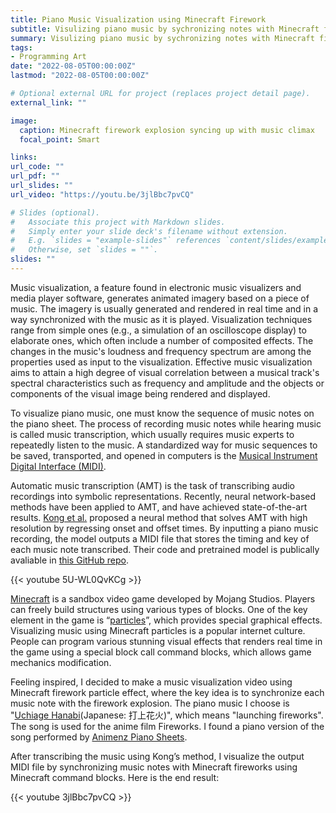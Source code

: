 ```yaml
---
title: Piano Music Visualization using Minecraft Firework
subtitle: Visulizing piano music by sychronizing notes with Minecraft firework
summary: Visulizing piano music by sychronizing notes with Minecraft firework
tags:
- Programming Art
date: "2022-08-05T00:00:00Z"
lastmod: "2022-08-05T00:00:00Z"

# Optional external URL for project (replaces project detail page).
external_link: ""

image:
  caption: Minecraft firework explosion syncing up with music climax
  focal_point: Smart

links:
url_code: ""
url_pdf: ""
url_slides: ""
url_video: "https://youtu.be/3jlBbc7pvCQ"

# Slides (optional).
#   Associate this project with Markdown slides.
#   Simply enter your slide deck's filename without extension.
#   E.g. `slides = "example-slides"` references `content/slides/example-slides.md`.
#   Otherwise, set `slides = ""`.
slides: ""
---
```


Music visualization, a feature found in electronic music visualizers and media player software, generates animated imagery based on a piece of music. The imagery is usually generated and rendered in real time and in a way synchronized with the music as it is played. Visualization techniques range from simple ones (e.g., a simulation of an oscilloscope display) to elaborate ones, which often include a number of composited effects. The changes in the music's loudness and frequency spectrum are among the properties used as input to the visualization. Effective music visualization aims to attain a high degree of visual correlation between a musical track's spectral characteristics such as frequency and amplitude and the objects or components of the visual image being rendered and displayed.

To visualize piano music, one must know the sequence of music notes on the piano sheet. The process of recording music notes while hearing music is called music transcription, which usually requires music experts to repeatedly listen to the music. A standardized way for music sequences to be saved, transported, and opened in computers is the [Musical Instrument Digital Interface (MIDI)](https://en.wikipedia.org/wiki/MIDI).

Automatic music transcription (AMT) is the task of transcribing audio recordings into symbolic representations. Recently, neural network-based methods have been applied to AMT, and have achieved state-of-the-art results. [Kong et al.](https://arxiv.org/pdf/2010.01815.pdf) proposed a neural method that solves AMT with high resolution by regressing onset and offset times. By inputting a piano music recording, the model outputs a MIDI file that stores the timing and key of each music note transcribed. Their code and pretrained model is publically avaliable in [this GitHub repo](https://github.com/bytedance/piano_transcription).

{{< youtube 5U-WL0QvKCg >}}

[Minecraft](https://www.minecraft.net/en-us) is a sandbox video game developed by Mojang Studios. Players can freely build structures using various types of blocks. One of the key element in the game is “[particles](https://minecraft.fandom.com/wiki/Particles)”, which provides special graphical effects. Visualizing music using Minecraft particles is a popular internet culture. People can program various stunning visual effects that renders real time in the game using a special block call command blocks, which allows game mechanics modification.

Feeling inspired, I decided to make a music visualization video using Minecraft firework particle effect, where the key idea is to synchronize each music note with the firework explosion. The piano music I choose is "[Uchiage Hanabi](https://en.wikipedia.org/wiki/Uchiage_Hanabi)(Japanese: 打上花火)", which means "launching fireworks". The song is used for the anime film Fireworks. I found a piano version of the song performed by [Animenz Piano Sheets](https://www.youtube.com/watch?v=qGT8gGUMbS8).

After transcribing the music using Kong’s method, I visualize the output MIDI file by synchronizing music notes with Minecraft fireworks using Minecraft command blocks. Here is the end result:

{{< youtube 3jlBbc7pvCQ >}}
